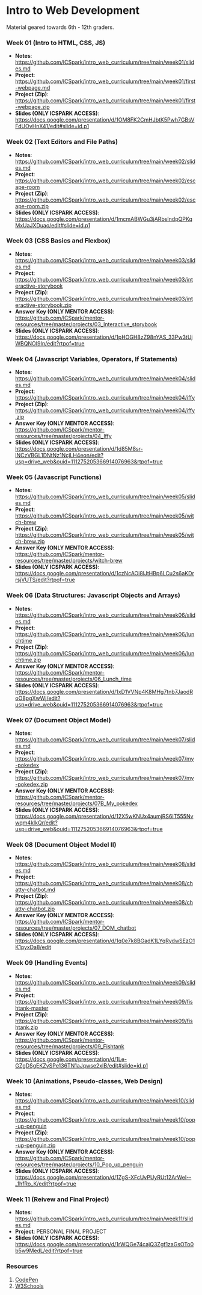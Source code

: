 # Intro to Web Development

Material geared towards 6th - 12th graders.

### Week 01 (Intro to HTML, CSS, JS)
- **Notes**: https://github.com/ICSpark/intro_web_curriculum/tree/main/week01/slides.md
- **Project**: https://github.com/ICSpark/intro_web_curriculum/tree/main/week01/first-webpage.md
- **Project (Zip)**: https://github.com/ICSpark/intro_web_curriculum/tree/main/week01/first-webpage.zip
- **Slides (ONLY ICSPARK ACCESS)**: https://docs.google.com/presentation/d/1OM8FK2CmHJbtK5Pwh7GBsVFdUOvHnX41/edit#slide=id.p1 

### Week 02 (Text Editors and File Paths)
- **Notes**: https://github.com/ICSpark/intro_web_curriculum/tree/main/week02/slides.md
- **Project**: https://github.com/ICSpark/intro_web_curriculum/tree/main/week02/escape-room
- **Project (Zip)**: https://github.com/ICSpark/intro_web_curriculum/tree/main/week02/escape-room.zip
- **Slides (ONLY ICSPARK ACCESS)**: https://docs.google.com/presentation/d/1mcmABWGu3jARbsIndpQPKqMxUaJXDuao/edit#slide=id.p1

### Week 03 (CSS Basics and Flexbox) 
- **Notes**: https://github.com/ICSpark/intro_web_curriculum/tree/main/week03/slides.md
- **Project**: https://github.com/ICSpark/intro_web_curriculum/tree/main/week03/interactive-storybook
- **Project (Zip)**: https://github.com/ICSpark/intro_web_curriculum/tree/main/week03/interactive-storybook.zip
- **Answer Key (ONLY MENTOR ACCESS)**: https://github.com/ICSpark/mentor-resources/tree/master/projects/03_Interactive_storybook
- **Slides (ONLY ICSPARK ACCESS)**: https://docs.google.com/presentation/d/1pHOGH8zZ98nYAS_33Pw3tUjWBQNOI9In/edit?rtpof=true

### Week 04 (Javascript Variables, Operators, If Statements)
- **Notes**: https://github.com/ICSpark/intro_web_curriculum/tree/main/week04/slides.md
- **Project**: https://github.com/ICSpark/intro_web_curriculum/tree/main/week04/iffy
- **Project (Zip)**: https://github.com/ICSpark/intro_web_curriculum/tree/main/week04/iffy.zip
- **Answer Key (ONLY MENTOR ACCESS)**: https://github.com/ICSpark/mentor-resources/tree/master/projects/04_Iffy
- **Slides (ONLY ICSPARK ACCESS)**: https://docs.google.com/presentation/d/1d85M8sr-lNCzVBGL1DNtNz1NcjLH4eon/edit?usp=drive_web&ouid=111275205366914076963&rtpof=true

### Week 05 (Javascript Functions)
- **Notes**: https://github.com/ICSpark/intro_web_curriculum/tree/main/week05/slides.md
- **Project**: https://github.com/ICSpark/intro_web_curriculum/tree/main/week05/witch-brew
- **Project (Zip)**: https://github.com/ICSpark/intro_web_curriculum/tree/main/week05/witch-brew.zip
- **Answer Key (ONLY MENTOR ACCESS)**: https://github.com/ICSpark/mentor-resources/tree/master/projects/witch-brew
- **Slides (ONLY ICSPARK ACCESS)**: https://docs.google.com/presentation/d/1czNcAOi8lJtHBp6LCu2s6aKDrrsjVUTS/edit?rtpof=true

### Week 06 (Data Structures: Javascript Objects and Arrays)
- **Notes**: https://github.com/ICSpark/intro_web_curriculum/tree/main/week06/slides.md
- **Project**: https://github.com/ICSpark/intro_web_curriculum/tree/main/week06/lunchtime
- **Project (Zip)**: https://github.com/ICSpark/intro_web_curriculum/tree/main/week06/lunchtime.zip
- **Answer Key (ONLY MENTOR ACCESS)**: https://github.com/ICSpark/mentor-resources/tree/master/projects/06_Lunch_time
- **Slides (ONLY ICSPARK ACCESS)**: https://docs.google.com/presentation/d/1xD1VVNp4K8MHg7tnb7JaodRoO8pgXwWj/edit?usp=drive_web&ouid=111275205366914076963&rtpof=true

### Week 07 (Document Object Model)
- **Notes**: https://github.com/ICSpark/intro_web_curriculum/tree/main/week07/slides.md
- **Project**: https://github.com/ICSpark/intro_web_curriculum/tree/main/week07/my-pokedex
- **Project (Zip)**: https://github.com/ICSpark/intro_web_curriculum/tree/main/week07/my-pokedex.zip
- **Answer Key (ONLY MENTOR ACCESS)**: https://github.com/ICSpark/mentor-resources/tree/master/projects/07B_My_pokedex
- **Slides (ONLY ICSPARK ACCESS)**: https://docs.google.com/presentation/d/12X5wKNUx4aumjRS6IT555Nvwqm4kIkQr/edit?usp=drive_web&ouid=111275205366914076963&rtpof=true

### Week 08 (Document Object Model II)
- **Notes**: https://github.com/ICSpark/intro_web_curriculum/tree/main/week08/slides.md
- **Project**: https://github.com/ICSpark/intro_web_curriculum/tree/main/week08/chatty-chatbot.md
- **Project (Zip)**: https://github.com/ICSpark/intro_web_curriculum/tree/main/week08/chatty-chatbot.zip
- **Answer Key (ONLY MENTOR ACCESS)**: https://github.com/ICSpark/mentor-resources/tree/master/projects/07_DOM_chatbot
- **Slides (ONLY ICSPARK ACCESS)**: https://docs.google.com/presentation/d/1q0e7k8BGadK1LYqRydwSEzO1K1pyxDa8/edit

### Week 09 (Handling Events)
- **Notes**: https://github.com/ICSpark/intro_web_curriculum/tree/main/week09/slides.md
- **Project**: https://github.com/ICSpark/intro_web_curriculum/tree/main/week09/fishtank-master
- **Project (Zip)**: https://github.com/ICSpark/intro_web_curriculum/tree/main/week09/fishtank.zip
- **Answer Key (ONLY MENTOR ACCESS)**: https://github.com/ICSpark/mentor-resources/tree/master/projects/09_Fishtank
- **Slides (ONLY ICSPARK ACCESS)**: https://docs.google.com/presentation/d/1Le-GZgDSgEKZvSPe136TN1aJqwse2xIB/edit#slide=id.p1

### Week 10 (Animations, Pseudo-classes, Web Design)
- **Notes**: https://github.com/ICSpark/intro_web_curriculum/tree/main/week10/slides.md
- **Project**: https://github.com/ICSpark/intro_web_curriculum/tree/main/week10/pop-up-penguin
- **Project (Zip)**: https://github.com/ICSpark/intro_web_curriculum/tree/main/week10/pop-up-penguin.zip
- **Answer Key (ONLY MENTOR ACCESS)**: https://github.com/ICSpark/mentor-resources/tree/master/projects/10_Pop_up_penguin
- **Slides (ONLY ICSPARK ACCESS)**: https://docs.google.com/presentation/d/1ZgS-XFcUvPUyRUt12ArWeI--_1hfRo_K/edit?rtpof=true

### Week 11 (Reivew and Final Project)
- **Notes**: https://github.com/ICSpark/intro_web_curriculum/tree/main/week11/slides.md
- **Project**: PERSONAL FINAL PROJECT 
- **Slides (ONLY ICSPARK ACCESS)**: https://docs.google.com/presentation/d/1rWQGe74cajQ3Zgf1zaGsOTo0b5w9MedL/edit?rtpof=true

### Resources
1. [CodePen](https://codepen.io/)
2. [W3Schools](https://www.w3schools.com/)
